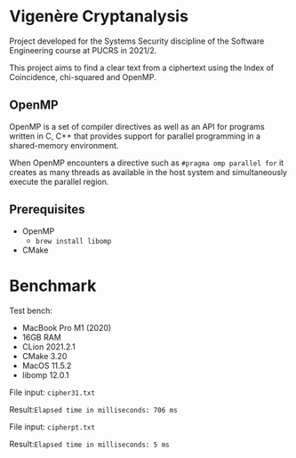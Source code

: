 # Vigenère Cryptanalysis

Project developed for the Systems Security discipline of the Software Engineering course at PUCRS in 2021/2.

This project aims to find a clear text from a ciphertext using the Index of Coincidence, chi-squared and OpenMP.

## OpenMP

OpenMP is a set of compiler directives as well as an API for programs written in C, C++ that provides support for parallel programming in a shared-memory environment.

When OpenMP encounters a directive such as `#pragma omp parallel for` it creates as many threads as available in the host system and simultaneously execute the parallel region.

## Prerequisites

- OpenMP
  - `brew install libomp`
- CMake

# Benchmark

Test bench:
- MacBook Pro M1 (2020)
- 16GB RAM
- CLion 2021.2.1
- CMake 3.20
- MacOS 11.5.2
- libomp 12.0.1

File input: `cipher31.txt`

Result:`Elapsed time in milliseconds: 706 ms`

File input: `cipherpt.txt`

Result:`Elapsed time in milliseconds: 5 ms`
